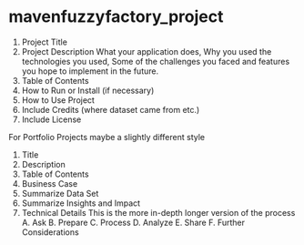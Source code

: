 # mavenfuzzyfactory_project

1. Project Title
2. Project Description
  What your application does,
  Why you used the technologies you used,
  Some of the challenges you faced and features you hope to implement in the future.
3. Table of Contents
4. How to Run or Install (if necessary)
5. How to Use Project
6. Include Credits (where dataset came from etc.)
7. Include License

For Portfolio Projects maybe a slightly different style
1. Title
2. Description
3. Table of Contents
4. Business Case
5. Summarize Data Set
6. Summarize Insights and Impact
7. Technical Details
  This is the more in-depth longer version of the process
  A. Ask
  B. Prepare
  C. Process
  D. Analyze
  E. Share
  F. Further Considerations
